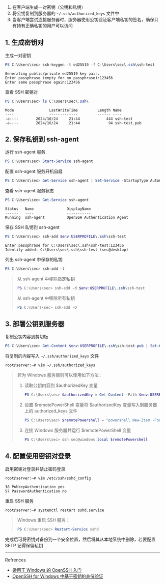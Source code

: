 1. 在客户端生成一对密钥（公钥和私钥）
2. 将公钥复制到服务器的 `~/.ssh/authorized_keys` 文件中
3. 当客户端尝试连接服务器时，服务器使用公钥验证客户端私钥的签名，确保只有持有正确私钥的用户可以访问

## 1. 生成密钥对

生成一对密钥

```powershell
PS C:\Users\sec> ssh-keygen -t ed25519 -f C:\Users\sec\.ssh\ssh-test
```

```
Generating public/private ed25519 key pair.
Enter passphrase (empty for no passphrase):123456
Enter same passphrase again:123456
```

查看 SSH 密钥对

```powershell
PS C:\Users\sec> ls C:\Users\sec\.ssh\
```

```
Mode                LastWriteTime         Length Name
----                -------------         ------ ----
-a----        2024/10/24     21:44            444 ssh-test
-a----        2024/10/24     21:44             94 ssh-test.pub
```

## 2. 保存私钥到 ssh-agent

运行 ssh-agent 服务

```powershell
PS C:\Users\sec> Start-Service ssh-agent
```

配置 ssh-agent 服务开机自启

```powershell
PS C:\Users\sec> Get-Service ssh-agent | Set-Service -StartupType Automatic
```

查看 ssh-agent 服务状态

```powershell
PS C:\Users\sec> Get-Service ssh-agent
```

```
Status   Name               DisplayName
------   ----               -----------
Running  ssh-agent          OpenSSH Authentication Agent
```

保存 SSH 私钥到 ssh-agent

```powershell
PS C:\Users\sec> ssh-add $env:USERPROFILE\.ssh\ssh-test
```

```
Enter passphrase for C:\Users\sec\.ssh\ssh-test:123456
Identity added: C:\Users\sec\.ssh\ssh-test (sec@desktop)
```

列出 ssh-agent 中保存的私钥

```powershell
PS C:\Users\sec> ssh-add -l
```

> 从 ssh-agent 中移除指定私钥
>
> ```powershell
> PS C:\Users\sec> ssh-add -d $env:USERPROFILE\.ssh\ssh-test
> ```
>
> 从 ssh-agent 中移除所有私钥
>
> ```powershell
> PS C:\Users\sec> ssh-add -D
> ```

## 3. 部署公钥到服务器

复制公钥内容到剪切板

```powershell
PS C:\Users\sec> Get-Content $env:USERPROFILE\.ssh\ssh-test.pub | Set-Clipboard
```

将复制的内容写入 `~/.ssh/authorized_keys` 文件

```shell
root@server:~# vim ~/.ssh/authorized_keys
```

> 若为 Windows 服务器则可以使用如下方法：
>
> 1. 读取公钥内容到 $authorizedKey 变量
>
>    ```powershell
>    PS C:\Users\sec> $authorizedKey = Get-Content -Path $env:USERPROFILE\.ssh\ssh-test.pub
>    ```
>
> 2. 设置 $remotePowerShell 变量将 $authorizedKey 变量写入到服务器上的 authorized_keys 文件
>
>    ```powershell
>    PS C:\Users\sec> $remotePowershell = "powershell New-Item -Force -ItemType Directory -Path $env:USERPROFILE\.ssh; Add-Content -Force -Path $env:USERPROFILE\.ssh\authorized_keys -Value '$authorizedKey'"
>    ```
>
> 3. 连接 Windows 服务器并运行 $remotePowerShell 变量
>
>    ```powershell
>    PS C:\Users\sec> ssh sec@windows.local $remotePowershell
>    ```

## 4. 配置使用密钥对登录

启用密钥对登录并禁止密码登录

```shell
root@server:~# vim /etc/ssh/sshd_config
```

```
38 PubkeyAuthentication yes
57 PasswordAuthentication no
```

重启 SSH 服务

```shell
root@server:~# systemctl restart sshd.service
```

> Windows 重启 SSH 服务：
>
> ```powershell
> PS C:\Users\sec> Restart-Service sshd
> ```

完成后可将密钥对备份到一个安全位置，然后将其从本地系统中删除，若要配置 SFTP 记得保留私钥

---

Refrences

- [适用于 Windows 的 OpenSSH 入门](https://learn.microsoft.com/zh-cn/windows-server/administration/openssh/openssh_install_firstuse?tabs=gui&pivots=windows-server-2025)
- [OpenSSH for Windows 中基于密钥的身份验证](https://learn.microsoft.com/zh-cn/windows-server/administration/openssh/openssh_keymanagement)